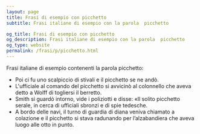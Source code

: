 ```yaml
---
layout: page
title: Frasi di esempio con picchetto 
subtitle: Frasi italiane di esempio con la parola  picchetto

og_title: Frasi di esempio con picchetto 
og_description: Frasi italiane di esempio con la parola  picchetto
og_type: website
permalink: /frasi/p/picchetto.html
---
```


Frasi italiane di esempio contenenti la parola picchetto:


- Poi ci fu uno scalpiccio di stivali e il picchetto se ne andò.
- L'ufficiale al comando del picchetto si avvicinò al colonnello che aveva detto a Wolff di togliersi il berretto.
- Smith si guardò intorno, vide i poliziotti e disse: «Il solito picchetto serale, in cerca di ufficiali sbronzi e di spie tedesche.
- A bordo delle navi, il turno di guardia di diana veniva chiamato a colazione e il picchetto si stava radunando per l’alzabandiera che aveva luogo alle otto in punto.
